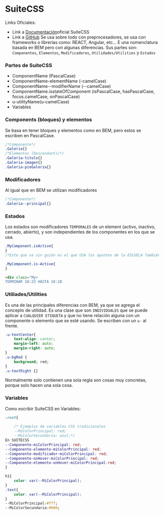 # SuiteCSS

Links Oficiales:
- Link a [Documentación](https://suitcss.github.io/)oficial SuiteCSS
- Link a [GitHub](https://github.com/suitcss/suit/blob/master/doc/naming-conventions.md)
Se usa sobre todo con preprocesadores, se usa con frameworks o librerías como: REACT, Angular, etc... E una nomenclatura basada en BEM pero con algunas diferencias. Sus partes son: `Componentes`, `Elementos`, `Modificadores`, `Utilidades/Utilities` y `Estados`

### Partes de SuiteCSS
- ComponentName (PascalCase)
- ComponentName-elementName (-camelCase)
- ComponentName--modifierName (--camelCase)
- ComponentName.isstateOfComponent (isPascalCase, hasPascalCase, focus.camelCase, onPascalCase)
- u-utilityName(u-camelCase)
- Variables
  
### Components (bloques) y elementos
Se basa en tener bloques y elementos como en BEM, pero estos se escriben en PascalCase.

```css
/*Componente*/
.Galeria{}
/*Elementos (Descendants)*/
.Galeria-titulo{}
.Galeria-imagen{}
.Galeria-pieGaleria{}
```
### Modificadores 
Al igual que en BEM se utilizan modificadores

```css
/*Componente*/
.Galeria--principal{}

```

### Estados

Los estados son modificadores `TEMPORALES` de un element (activo, inactivo, cerrado, abierto), y son independientes de los componentes en los que se usa.

```css
.MyComponent.isActive{
} 
/*Este que va sin guión es el que USA los apuntes de la ESCUELA También es el favorito del PROFESOR*/

.MyComponent.is-Active{
}

```

```html
<div class="My>
TERMINAR 18:23 HASTA 18:28
```

### Utiliades/Utilities
Es una de las principales diferencias con BEM, ya que se agrega el concepto de utilidad. Es una clase que son `INDIVIDUALES` que se puede aplicar a `CUALQUIER ETIQUETA` y que no tiene relación alguna con un componente o elemento que se esté usando. Se escriben con un `u-` al frente.

```css
.u-textCenter{
    text-align: center;
    margin-left: auto;
    margin-right: auto;
} 
.u-bgRed {
    background; red;
}
.u-textRight {}
```
Normalmente solo contienen una sola regla son cosas muy concretas, porque solo hacen una sola cosa.

### Variables

Como escribir SuiteCSS en Variables:

```css
:root{
    
    /* Ejemplos de variables CSS tradicionales
    --MiColorPrincipal: red;
    --MiColorSecundaria: azul;*/  
En SUITECSS
--Componente-miColorPrincipal: red;
--Componente-elemento-miColorPrincipal: red;
--Componente-modificador-miColorPrincipal: red;
--Componente-onHover-miColorPrincipal: red;
--Componente-elemento-onHover-miColorPrincipal:red;
}

h1{
    color: var(--MiColorPrincipal);
}
.text{
    color: var(--MiColorPrincipal);
}
--MiColorPrincipal:#fff;
--MiColorSecundaria:#000;


```



